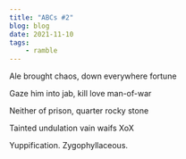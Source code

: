 ```yaml
---
title: "ABCs #2"
blog: blog
date: 2021-11-10
tags:
    - ramble
---
```

Ale brought chaos, down everywhere fortune

Gaze him into jab, kill love man-of-war

Neither of prison, quarter rocky stone

Tainted undulation vain waifs XoX

Yuppification. Zygophyllaceous.

